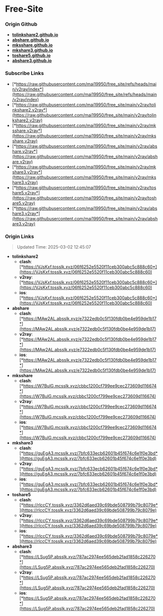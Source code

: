 # Free-Site

### Origin Github

- [**tolinkshare2.github.io**](https://github.com/tolinkshare2/tolinkshare2.github.io)
- [**abshare.github.io**](https://github.com/abshare/abshare.github.io)
- [**mksshare.github.io**](https://github.com/mksshare/mksshare.github.io)
- [**mkshare3.github.io**](https://github.com/mkshare3/mkshare3.github.io)
- [**toshare5.github.io**](https://github.com/toshare5/toshare5.github.io)
- [**abshare3.github.io**](https://github.com/abshare3/abshare3.github.io)

### Subscribe Links

- [*https://raw.githubusercontent.com/mai19950/free_site/refs/heads/main/v2ray/index*](https://raw.githubusercontent.com/mai19950/free_site/refs/heads/main/v2ray/index)
- [*https://raw.githubusercontent.com/mai19950/free_site/main/v2ray/tolinkshare2.v2ray*](https://raw.githubusercontent.com/mai19950/free_site/main/v2ray/tolinkshare2.v2ray)
- [*https://raw.githubusercontent.com/mai19950/free_site/main/v2ray/mksshare.v2ray*](https://raw.githubusercontent.com/mai19950/free_site/main/v2ray/mksshare.v2ray)
- [*https://raw.githubusercontent.com/mai19950/free_site/main/v2ray/abshare.v2ray*](https://raw.githubusercontent.com/mai19950/free_site/main/v2ray/abshare.v2ray)
- [*https://raw.githubusercontent.com/mai19950/free_site/main/v2ray/mkshare3.v2ray*](https://raw.githubusercontent.com/mai19950/free_site/main/v2ray/mkshare3.v2ray)
- [*https://raw.githubusercontent.com/mai19950/free_site/main/v2ray/toshare5.v2ray*](https://raw.githubusercontent.com/mai19950/free_site/main/v2ray/toshare5.v2ray)
- [*https://raw.githubusercontent.com/mai19950/free_site/main/v2ray/abshare3.v2ray*](https://raw.githubusercontent.com/mai19950/free_site/main/v2ray/abshare3.v2ray)

### Origin Links

> Updated Time: 2025-03-02 12:45:07

- **tolinkshare2**
  - **clash**: [*https://VJsKxf.tosslk.xyz/06f6252e5520f11ceb300abc5c888c60*](https://VJsKxf.tosslk.xyz/06f6252e5520f11ceb300abc5c888c60)
  - **v2ray**: [*https://VJsKxf.tosslk.xyz/06f6252e5520f11ceb300abc5c888c60*](https://VJsKxf.tosslk.xyz/06f6252e5520f11ceb300abc5c888c60)
  - **ios**: [*https://VJsKxf.tosslk.xyz/06f6252e5520f11ceb300abc5c888c60*](https://VJsKxf.tosslk.xyz/06f6252e5520f11ceb300abc5c888c60)
- **abshare**
  - **clash**: [*https://MAw2AL.absslk.xyz/e7322edb0c5f130fdb0be4e959de1b17*](https://MAw2AL.absslk.xyz/e7322edb0c5f130fdb0be4e959de1b17)
  - **v2ray**: [*https://MAw2AL.absslk.xyz/e7322edb0c5f130fdb0be4e959de1b17*](https://MAw2AL.absslk.xyz/e7322edb0c5f130fdb0be4e959de1b17)
  - **ios**: [*https://MAw2AL.absslk.xyz/e7322edb0c5f130fdb0be4e959de1b17*](https://MAw2AL.absslk.xyz/e7322edb0c5f130fdb0be4e959de1b17)
- **mksshare**
  - **clash**: [*https://W7BulG.mcsslk.xyz/cbbc1200cf799ee9cec273609d116674*](https://W7BulG.mcsslk.xyz/cbbc1200cf799ee9cec273609d116674)
  - **v2ray**: [*https://W7BulG.mcsslk.xyz/cbbc1200cf799ee9cec273609d116674*](https://W7BulG.mcsslk.xyz/cbbc1200cf799ee9cec273609d116674)
  - **ios**: [*https://W7BulG.mcsslk.xyz/cbbc1200cf799ee9cec273609d116674*](https://W7BulG.mcsslk.xyz/cbbc1200cf799ee9cec273609d116674)
- **mkshare3**
  - **clash**: [*https://guEgA3.mcsslk.xyz/7bfc633ecb62601b45f674c6e1f0e3bd*](https://guEgA3.mcsslk.xyz/7bfc633ecb62601b45f674c6e1f0e3bd)
  - **v2ray**: [*https://guEgA3.mcsslk.xyz/7bfc633ecb62601b45f674c6e1f0e3bd*](https://guEgA3.mcsslk.xyz/7bfc633ecb62601b45f674c6e1f0e3bd)
  - **ios**: [*https://guEgA3.mcsslk.xyz/7bfc633ecb62601b45f674c6e1f0e3bd*](https://guEgA3.mcsslk.xyz/7bfc633ecb62601b45f674c6e1f0e3bd)
- **toshare5**
  - **clash**: [*https://rlccCY.tosslk.xyz/3362d6aed39c69bde508799b79c8079e*](https://rlccCY.tosslk.xyz/3362d6aed39c69bde508799b79c8079e)
  - **v2ray**: [*https://rlccCY.tosslk.xyz/3362d6aed39c69bde508799b79c8079e*](https://rlccCY.tosslk.xyz/3362d6aed39c69bde508799b79c8079e)
  - **ios**: [*https://rlccCY.tosslk.xyz/3362d6aed39c69bde508799b79c8079e*](https://rlccCY.tosslk.xyz/3362d6aed39c69bde508799b79c8079e)
- **abshare3**
  - **clash**: [*https://LSug5P.absslk.xyz/787ac2974ee565deb2fad1858c226270*](https://LSug5P.absslk.xyz/787ac2974ee565deb2fad1858c226270)
  - **v2ray**: [*https://LSug5P.absslk.xyz/787ac2974ee565deb2fad1858c226270*](https://LSug5P.absslk.xyz/787ac2974ee565deb2fad1858c226270)
  - **ios**: [*https://LSug5P.absslk.xyz/787ac2974ee565deb2fad1858c226270*](https://LSug5P.absslk.xyz/787ac2974ee565deb2fad1858c226270)
